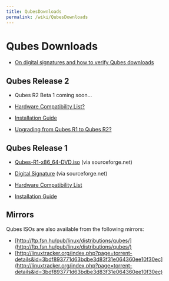 ```yaml
---
title: QubesDownloads
permalink: /wiki/QubesDownloads
---
```


Qubes Downloads
===============

-   [On digital signatures and how to verify Qubes downloads](/wiki/VerifyingSignatures)

Qubes Release 2
---------------

-   Qubes R2 Beta 1 coming soon...

-   [Hardware Compatibility List?](/wiki/HCLR2)
-   [Installation Guide](/wiki/InstallationGuideR2)
-   [Upgrading from Qubes R1 to Qubes R2?](/wiki/UpgradeToR2)

Qubes Release 1
---------------

-   [​Qubes-R1-x86\_64-DVD.iso](http://sourceforge.net/projects/qubesos/files/Qubes-R1-x86_64-DVD.iso/download) (via sourceforge.net)
-   [​Digital Signature](http://sourceforge.net/projects/qubesos/files/Qubes-R1-x86_64-DVD.iso.asc/download) (via sourceforge.net)

-   [Hardware Compatibility List](/wiki/HCL)
-   [Installation Guide](/wiki/InstallationGuide)

Mirrors
-------

Qubes ISOs are also available from the following mirrors:

-   [​http://ftp.fsn.hu/pub/linux/distributions/qubes/](http://ftp.fsn.hu/pub/linux/distributions/qubes/)
-   [​http://linuxtracker.org/index.php?page=torrent-details&id=3bdf893771d63bdbe3d83f31e064360ee10f30ec](http://linuxtracker.org/index.php?page=torrent-details&id=3bdf893771d63bdbe3d83f31e064360ee10f30ec)

